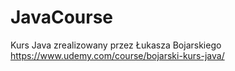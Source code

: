 # JavaCourse
Kurs Java zrealizowany przez Łukasza Bojarskiego
https://www.udemy.com/course/bojarski-kurs-java/
